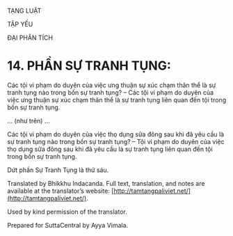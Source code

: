  

TẠNG LUẬT

TẬP YẾU

ĐẠI PHÂN TÍCH

# 14\. PHẦN SỰ TRANH TỤNG:

Các tội vi phạm do duyên của việc ưng thuận sự xúc chạm thân thể là sự tranh tụng nào trong bốn sự tranh tụng? – Các tội vi phạm do duyên của việc ưng thuận sự xúc chạm thân thể là sự tranh tụng liên quan đến tội trong bốn sự tranh tụng.

… (như trên) …

Các tội vi phạm do duyên của việc thọ dụng sữa đông sau khi đã yêu cầu là sự tranh tụng nào trong bốn sự tranh tụng? – Tội vi phạm do duyên của việc thọ dụng sữa đông sau khi đã yêu cầu là sự tranh tụng liên quan đến tội trong bốn sự tranh tụng.

Dứt phần Sự Tranh Tụng là thứ sáu.

Translated by Bhikkhu Indacanda. Full text, translation, and notes are available at the translator’s website: [http://tamtangpaliviet.net/](http://tamtangpaliviet.net/).

Used by kind permission of the translator.

Prepared for SuttaCentral by Ayya Vimala.